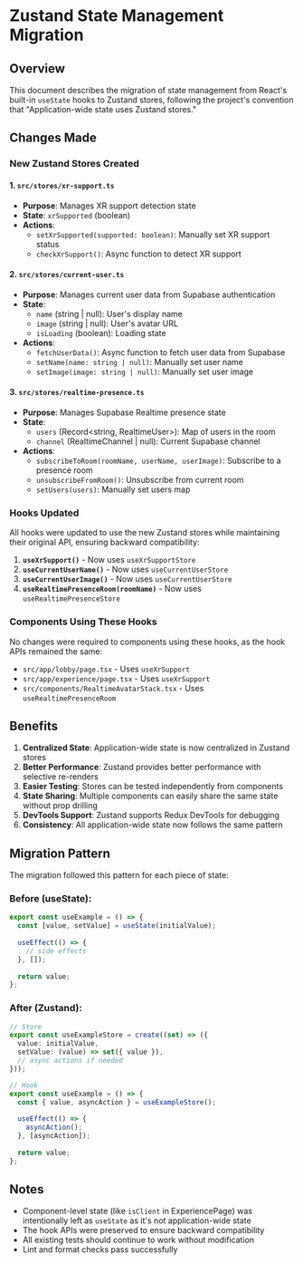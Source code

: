 # Zustand State Management Migration

## Overview

This document describes the migration of state management from React's built-in `useState` hooks to Zustand stores, following the project's convention that "Application-wide state uses Zustand stores."

## Changes Made

### New Zustand Stores Created

#### 1. `src/stores/xr-support.ts`
- **Purpose**: Manages XR support detection state
- **State**: `xrSupported` (boolean)
- **Actions**: 
  - `setXrSupported(supported: boolean)`: Manually set XR support status
  - `checkXrSupport()`: Async function to detect XR support

#### 2. `src/stores/current-user.ts`
- **Purpose**: Manages current user data from Supabase authentication
- **State**: 
  - `name` (string | null): User's display name
  - `image` (string | null): User's avatar URL
  - `isLoading` (boolean): Loading state
- **Actions**:
  - `fetchUserData()`: Async function to fetch user data from Supabase
  - `setName(name: string | null)`: Manually set user name
  - `setImage(image: string | null)`: Manually set user image

#### 3. `src/stores/realtime-presence.ts`
- **Purpose**: Manages Supabase Realtime presence state
- **State**:
  - `users` (Record<string, RealtimeUser>): Map of users in the room
  - `channel` (RealtimeChannel | null): Current Supabase channel
- **Actions**:
  - `subscribeToRoom(roomName, userName, userImage)`: Subscribe to a presence room
  - `unsubscribeFromRoom()`: Unsubscribe from current room
  - `setUsers(users)`: Manually set users map

### Hooks Updated

All hooks were updated to use the new Zustand stores while maintaining their original API, ensuring backward compatibility:

1. **`useXrSupport()`** - Now uses `useXrSupportStore`
2. **`useCurrentUserName()`** - Now uses `useCurrentUserStore`
3. **`useCurrentUserImage()`** - Now uses `useCurrentUserStore`
4. **`useRealtimePresenceRoom(roomName)`** - Now uses `useRealtimePresenceStore`

### Components Using These Hooks

No changes were required to components using these hooks, as the hook APIs remained the same:
- `src/app/lobby/page.tsx` - Uses `useXrSupport`
- `src/app/experience/page.tsx` - Uses `useXrSupport`
- `src/components/RealtimeAvatarStack.tsx` - Uses `useRealtimePresenceRoom`

## Benefits

1. **Centralized State**: Application-wide state is now centralized in Zustand stores
2. **Better Performance**: Zustand provides better performance with selective re-renders
3. **Easier Testing**: Stores can be tested independently from components
4. **State Sharing**: Multiple components can easily share the same state without prop drilling
5. **DevTools Support**: Zustand supports Redux DevTools for debugging
6. **Consistency**: All application-wide state now follows the same pattern

## Migration Pattern

The migration followed this pattern for each piece of state:

### Before (useState):
```typescript
export const useExample = () => {
  const [value, setValue] = useState(initialValue);
  
  useEffect(() => {
    // side effects
  }, []);
  
  return value;
};
```

### After (Zustand):
```typescript
// Store
export const useExampleStore = create((set) => ({
  value: initialValue,
  setValue: (value) => set({ value }),
  // async actions if needed
}));

// Hook
export const useExample = () => {
  const { value, asyncAction } = useExampleStore();
  
  useEffect(() => {
    asyncAction();
  }, [asyncAction]);
  
  return value;
};
```

## Notes

- Component-level state (like `isClient` in ExperiencePage) was intentionally left as `useState` as it's not application-wide state
- The hook APIs were preserved to ensure backward compatibility
- All existing tests should continue to work without modification
- Lint and format checks pass successfully
